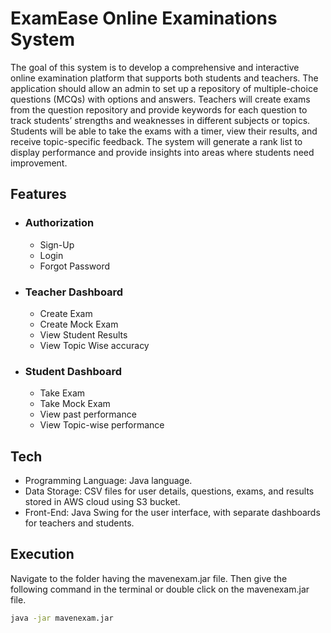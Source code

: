 # ExamEase Online Examinations System

The goal of this system is to develop a comprehensive and interactive online examination platform that supports both students and teachers. The application should allow an admin to set up a repository of multiple-choice questions (MCQs) with options and answers. Teachers will create exams from the question repository and provide keywords for each question to track 
students’ strengths and weaknesses in different subjects or topics. Students will be able to take the exams with a timer, view their results, and receive topic-specific feedback. The system will generate a rank list to display performance and provide insights into areas where students need 
improvement. 

## Features
- ### Authorization
    - Sign-Up
    - Login
    - Forgot Password
- ### Teacher Dashboard
    - Create Exam
    - Create Mock Exam
    - View Student Results
    - View Topic Wise accuracy
- ### Student Dashboard
    - Take Exam
    - Take Mock Exam
    - View past performance
    - View Topic-wise performance


## Tech

- Programming Language: Java language. 
- Data Storage: CSV files for user details, questions, exams, and results stored in AWS cloud using S3 bucket. 
- Front-End: Java Swing for the user interface, with separate dashboards for teachers and students. 

## Execution
Navigate to the folder having the mavenexam.jar file. Then give the following command in the terminal or double click on the mavenexam.jar file.

```sh
java -jar mavenexam.jar
```

